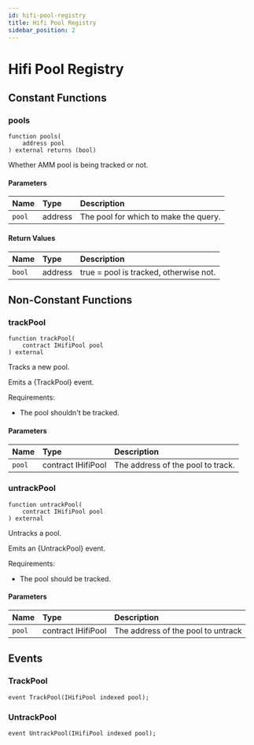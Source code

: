 ```yaml
---
id: hifi-pool-registry
title: Hifi Pool Registry
sidebar_position: 2
---
```


# Hifi Pool Registry

## Constant Functions

### pools

```solidity
function pools(
    address pool
) external returns (bool)
```

Whether AMM pool is being tracked or not.

#### Parameters

| Name   | Type    | Description                           |
| :----- | :------ | :------------------------------------ |
| `pool` | address | The pool for which to make the query. |

#### Return Values

| Name   | Type    | Description                            |
| :----- | :------ | :------------------------------------- |
| `bool` | address | true = pool is tracked, otherwise not. |

## Non-Constant Functions

### trackPool

```solidity
function trackPool(
    contract IHifiPool pool
) external
```

Tracks a new pool.

Emits a {TrackPool} event.

Requirements:

- The pool shouldn't be tracked.

#### Parameters

| Name   | Type               | Description                       |
| :----- | :----------------- | :-------------------------------- |
| `pool` | contract IHifiPool | The address of the pool to track. |

### untrackPool

```solidity
function untrackPool(
    contract IHifiPool pool
) external
```

Untracks a pool.

Emits an {UntrackPool} event.

Requirements:

- The pool should be tracked.

#### Parameters

| Name   | Type               | Description                        |
| :----- | :----------------- | :--------------------------------- |
| `pool` | contract IHifiPool | The address of the pool to untrack |

## Events

### TrackPool

```solidity
event TrackPool(IHifiPool indexed pool);
```

### UntrackPool

```solidity
event UntrackPool(IHifiPool indexed pool);
```
